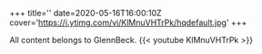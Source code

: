 +++
title=''
date=2020-05-16T16:00:10Z
cover='https://i.ytimg.com/vi/KlMnuVHTrPk/hqdefault.jpg'
+++

All content belongs to GlennBeck.
{{< youtube KlMnuVHTrPk >}}
